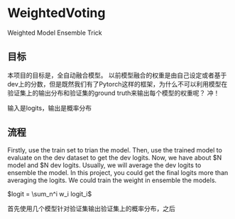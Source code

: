 <script type="text/x-mathjax-config">
  MathJax.Hub.Config({
    tex2jax: {
      inlineMath: [ ['$','$'], ["\\(","\\)"] ],
      processEscapes: true
    }
  });
</script>

<script src="https://cdn.mathjax.org/mathjax/latest/MathJax.js?config=TeX-AMS-MML_HTMLorMML" type="text/javascript"></script>

# WeightedVoting
Weighted Model Ensemble Trick

## 目标

本项目的目标是，全自动融合模型。 以前模型融合的权重是由自己设定或者基于dev上的分数，但是既然我们有了Pytorch这样的框架，为什么不可以利用模型在验证集上的输出分布和验证集的ground truth来输出每个模型的权重呢？ 冲！


输入是logits，输出是概率分布


## 流程

Firstly, use the train set to trian the model. Then, use the trained model to evaluate on the dev dataset to get the dev logits. Now, we have about $N model and $N dev logits. Usually, we will average the dev logits to ensemble the model. In this project, you could get the final logits more than averaging the logits. We could train the weight in ensemble the models.

$logit = \sum_n^i w_i logit_i$


首先使用几个模型针对验证集输出验证集上的概率分布，之后
